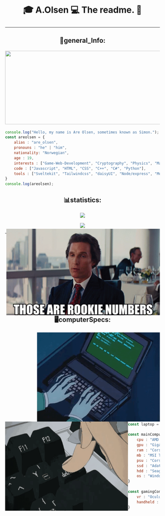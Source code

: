 # <p align="center">🎓 A.Olsen 💻 The readme.  🎩 </p>
<hr>

## <p align="center">📓general_Info:</p>
<p align="center">
<img src="./images/progrmaing.gif" type="image/gif" height="239" width="825" />
</p>

```javascript
console.log("Hello, my name is Are Olsen, sometimes known as Simon.");
const areolsen = {
    alias : "are_olsen",
    pronouns : "he" | "him",
    nationality: "Norwegian",
    age : 19,
    interests : ["Game-Web-Development", "Cryptography", "Physics", "Mathematics"],
    code : ["Javascript", "HTML", "CSS", "C++", "C#", "Python"],
    tools : ["Sveltekit", "Tailwindcss", "daisyUI", "Node/express", "MongoDB", "TensorFlow", "Unity"]
}
console.log(areolsen);
```

## <p align="center">📊statistics:</p> 
<p align="center"><img src="https://github-readme-stats.vercel.app/api?username=AreOlsen&show_icons=true&theme=synthwave"/></p>
<p align="center">
<img src="https://github-readme-stats.vercel.app/api/top-langs/?username=AreOlsen&theme=synthwave"/>
<img src="./images/thosearerookienumbers.gif" align="right" width="500">
</p>
<hr>

## <p align="center">🖥computerSpecs:</p>
<p align="center">
    <img src="./images/epicHackor.gif" align="right" width="400" height="290"/> 
    <img src="./images/shitcode.gif" align="left" width="400" height="290"/>
</p>
<br/><br/><br/><br/><br/><br/><br/><br/><br/><br/><br/>
<br/><br/><br/><br/>

```javascript
const laptop = "Macbook air M1 256GB";

const mainComputer = {
    cpu : "AMD Ryzen-5 3600x",
    gpu : "Gigabyte RX-5700xt OC 8GB",
    ram : "Corsair Vegeance DDR4 3600mhz 16GB",
    mb : "MSI Tomahawk B450",
    psu : "Corsair rmx 750w",
    ssd : "Adata_xpg M2 512GB",
    hdd : "Seagate Barracuda 2TB",
    os : "Windows 10 Pro"
}

const gamingConsoles = {
    vr : "Oculus Quest 2 64GB",
    handheld : "Nintendo Switch"
}
```

